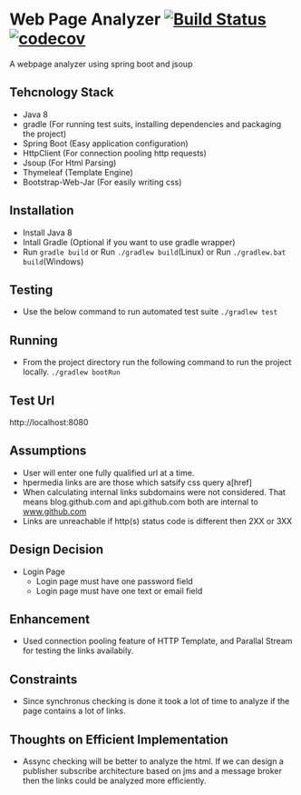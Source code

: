 Web Page Analyzer
[![Build Status](https://api.travis-ci.org/mirmdasif/webpageanalyzer.svg?branch=master)](https://travis-ci.org/mirmdasif/webpageanalyzer)
[![codecov](https://codecov.io/gh/mirmdasif/webpageanalyzer/branch/master/graph/badge.svg)](https://codecov.io/gh/mirmdasif/webpageanalyzer)
===============
A webpage analyzer using spring boot and jsoup

Tehcnology Stack
----------------
 - Java 8
 - gradle (For running test suits, installing dependencies and packaging the project)
 - Spring Boot (Easy application configuration)
 - HttpClient (For connection pooling http requests)
 - Jsoup (For Html Parsing)
 - Thymeleaf (Template Engine)
 - Bootstrap-Web-Jar (For easily writing css)

Installation
------------
 - Install Java 8
 - Intall Gradle (Optional if you want to use gradle wrapper)
 - Run ```gradle build``` or Run ```./gradlew build```(Linux) or Run  ```./gradlew.bat build```(Windows) 

Testing
--------
  - Use the below command to run automated test suite
      ````./gradlew test````
      
Running
--------
  - From the project directory run the following command to run the project locally.
     ```./gradlew bootRun``` 
     
Test Url
--------
 http://localhost:8080
 
Assumptions
-----------
 - User will enter one fully qualified url at a time.
 - hpermedia links are are those which satsify css query a\[href\]
 - When calculating internal links subdomains were not considered. That means blog.github.com and api.github.com both are internal to www.github.com  
 - Links are unreachable if http(s) status code is different then 2XX or 3XX 
 
Design Decision
----------------
 - Login Page
   - Login page must have one password field
   - Login page must have one text or email field
   
Enhancement
-----------
  - Used connection pooling feature of HTTP Template, and Parallal Stream for testing the links availabily.
  
Constraints
------------
  - Since synchronus checking is done it took a lot of time to analyze if the page contains a lot of links.

Thoughts on Efficient Implementation
------------------------------------
  - Assync checking will be better to analyze the html. If we can design a publisher subscribe architecture based on jms and a message broker then the links could be analyzed more efficiently.
